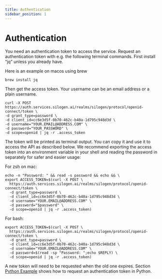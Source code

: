 ```yaml
---
title: Authentication
sidebar_position: 1
---
```


# Authentication

You need an authentication token to access the service. Request an authentication token with e.g. the following terminal commands.
First install “jq” unless you already have.

Here is an example on macos using brew

```console
brew install jq
```

Then get the access token. Your username can be an email address or a plain username.

```console
curl -X POST https://auth.services.silogen.ai/realms/silogen/protocol/openid-connect/token \
-d grant_type=password \
-d client_id=cc6e3d5f-0b70-462c-b40a-1d795c948d3d \
-d username="YOUR.EMAIL@ADDRESS.COM" \
-d password="YOUR_PASSWORD" \
-d scope=openid | jq -r .access_token
```

The token will be printed as terminal output. You can copy it and use it to access the API as described below.
We recommend exporting the access token into an environment variable in your shell and reading the password in separately for safer and easier usage:

For zsh on mac:

```console
echo -n "Password: " && read -s password && echo && \
export ACCESS_TOKEN=$(curl -X POST \
  https://auth.services.silogen.ai/realms/silogen/protocol/openid-connect/token \
  -d grant_type=password \
  -d client_id=cc6e3d5f-0b70-462c-b40a-1d795c948d3d \
  -d username="YOUR.EMAIL@ADDRESS.COM" \
  -d password="$password" \
  -d scope=openid | jq -r .access_token)
```

For bash:

```console
export ACCESS_TOKEN=$(curl -X POST \
  https://auth.services.silogen.ai/realms/silogen/protocol/openid-connect/token \
  -d grant_type=password \
  -d client_id=cc6e3d5f-0b70-462c-b40a-1d795c948d3d \
  -d username="YOUR.EMAIL@ADDRESS.COM" \
  -d password=$(read -sp "Password: ";echo $REPLY) \
  -d scope=openid | jq -r .access_token)
```

A new token will need to be requested when the old one expires.
Section [Python Example](using-the-api/llm-service/python-example.md) shows how to request an authentication token in Python.
